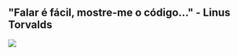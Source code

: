 ## "Falar é fácil, mostre-me o código..." - Linus Torvalds

<img src="https://img.shields.io/badge/gmail-%23D14836.svg?&style=for-the-badge&logo=gmail&logoColor=white">


